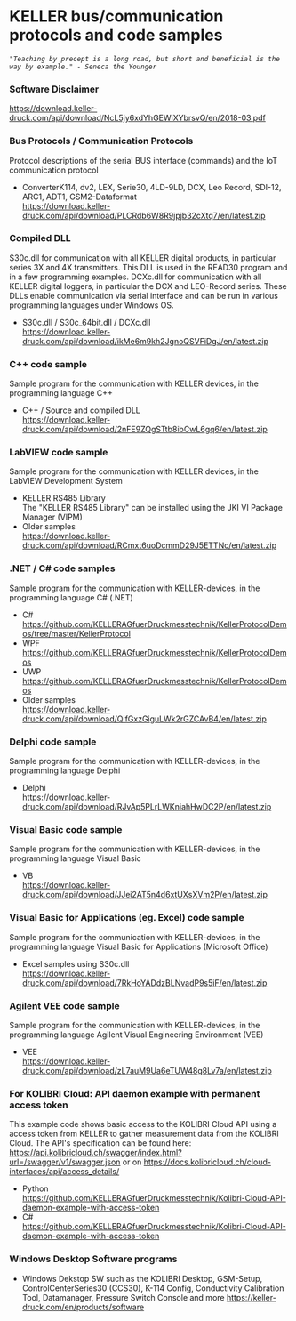 # KELLER bus/communication protocols and code samples 

*`"Teaching by precept is a long road, but short and beneficial is the way by example." - Seneca the Younger`*

### Software Disclaimer  
https://download.keller-druck.com/api/download/NcL5jy6xdYhGEWiXYbrsvQ/en/2018-03.pdf

### Bus Protocols / Communication Protocols
Protocol descriptions of the serial BUS interface (commands) and the IoT communication protocol  

- ConverterK114, dv2, LEX, Serie30, 4LD-9LD, DCX, Leo Record, SDI-12, ARC1, ADT1, GSM2-Dataformat  
https://download.keller-druck.com/api/download/PLCRdb6W8R9jpjb32cXtq7/en/latest.zip

### Compiled DLL 
S30c.dll for communication with all KELLER digital products, in particular series 3X and 4X transmitters. This DLL is used in the READ30 program and in a few programming examples.
DCXc.dll for communication with all KELLER digital loggers, in particular the DCX and LEO-Record series.
These DLLs enable communication via serial interface and can be run in various programming languages under Windows OS.

- S30c.dll / S30c_64bit.dll / DCXc.dll  
https://download.keller-druck.com/api/download/ikMe6m9kh2JgnoQSVFiDgJ/en/latest.zip

### C++ code sample
Sample program for the communication with KELLER devices, in the programming language C++  

- C++ / Source and compiled DLL  
https://download.keller-druck.com/api/download/2nFE9ZQgSTtb8ibCwL6gq6/en/latest.zip

### LabVIEW code sample
Sample program for the communication with KELLER devices, in the LabVIEW Development System  
- KELLER RS485 Library  
The "KELLER RS485 Library" can be installed using the JKI VI Package Manager (VIPM)
- Older samples  
https://download.keller-druck.com/api/download/RCmxt6uoDcmmD29J5ETTNc/en/latest.zip  

### .NET / C# code samples
Sample program for the communication with KELLER-devices, in the programming language C# (.NET)  
- C#  
https://github.com/KELLERAGfuerDruckmesstechnik/KellerProtocolDemos/tree/master/KellerProtocol
- WPF  
https://github.com/KELLERAGfuerDruckmesstechnik/KellerProtocolDemos
- UWP  
https://github.com/KELLERAGfuerDruckmesstechnik/KellerProtocolDemos
- Older samples  
https://download.keller-druck.com/api/download/QifGxzGiguLWk2rGZCAvB4/en/latest.zip

### Delphi code sample
Sample program for the communication with KELLER-devices, in the programming language Delphi
- Delphi  
https://download.keller-druck.com/api/download/RJvAp5PLrLWKniahHwDC2P/en/latest.zip

### Visual Basic code sample
Sample program for the communication with KELLER-devices, in the programming language Visual Basic  
- VB  
https://download.keller-druck.com/api/download/JJei2AT5n4d6xtUXsXVm2P/en/latest.zip

### Visual Basic for Applications (eg. Excel) code sample
Sample program for the communication with KELLER-devices, in the programming language Visual Basic for Applications (Microsoft Office)  
- Excel samples using S30c.dll  
https://download.keller-druck.com/api/download/7RkHoYADdzBLNvadP9s5iF/en/latest.zip

### Agilent VEE code sample
Sample program for the communication with KELLER-devices, in the programming language Agilent Visual Engineering Environment (VEE)  
- VEE  
https://download.keller-druck.com/api/download/zL7auM9Ua6eTUW48g8Lv7a/en/latest.zip

### For KOLIBRI Cloud: API daemon example with permanent access token
This example code shows basic access to the KOLIBRI Cloud API using a access token from KELLER to gather measurement data from the KOLIBRI Cloud. The API's specification can be found here: https://api.kolibricloud.ch/swagger/index.html?url=/swagger/v1/swagger.json or
on https://docs.kolibricloud.ch/cloud-interfaces/api/access_details/
- Python  
https://github.com/KELLERAGfuerDruckmesstechnik/Kolibri-Cloud-API-daemon-example-with-access-token
- C#  
https://github.com/KELLERAGfuerDruckmesstechnik/Kolibri-Cloud-API-daemon-example-with-access-token

### Windows Desktop Software programs
- Windows Dekstop SW such as the KOLIBRI Desktop, GSM-Setup, ControlCenterSeries30 (CCS30), K-114 Config, Conductivity Calibration Tool, Datamanager, Pressure Switch Console and more
https://keller-druck.com/en/products/software
